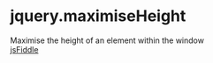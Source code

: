 # jquery.maximiseHeight
Maximise the height of an element within the window  
[jsFiddle](http://jsfiddle.net/PeterChaplin/omehe80e)